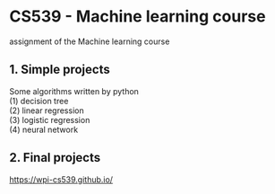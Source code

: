 
# CS539 - Machine learning course
assignment of the Machine learning course
## 1. Simple projects
Some algorithms written by python <br>
(1) decision tree <br>
(2) linear regression <br>
(3) logistic regression <br>
(4) neural network <br>
## 2. Final projects
https://wpi-cs539.github.io/
